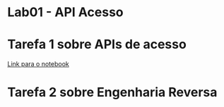 # Lab01 - API Acesso

# Tarefa 1 sobre APIs de acesso

[Link para o notebook](./notebook/data-api-python.ipynb)

# Tarefa 2 sobre Engenharia Reversa
